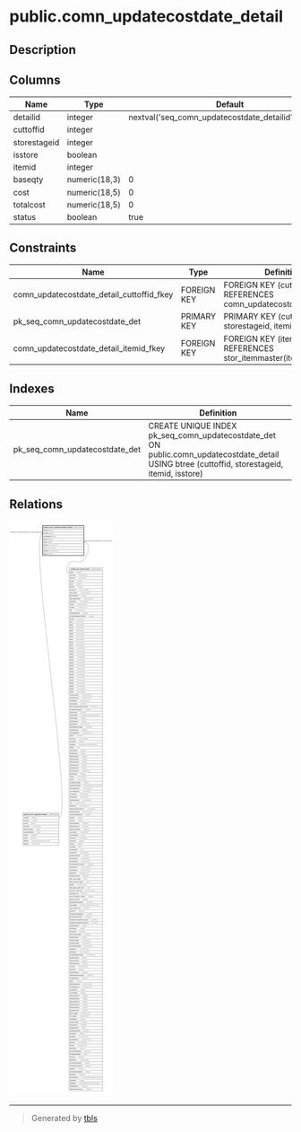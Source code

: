 # public.comn_updatecostdate_detail

## Description

## Columns

| Name | Type | Default | Nullable | Children | Parents | Comment |
| ---- | ---- | ------- | -------- | -------- | ------- | ------- |
| detailid | integer | nextval('seq_comn_updatecostdate_detailid'::regclass) | false |  |  |  |
| cuttoffid | integer |  | false |  | [public.comn_updatecostdate](public.comn_updatecostdate.md) |  |
| storestageid | integer |  | false |  |  |  |
| isstore | boolean |  | false |  |  |  |
| itemid | integer |  | false |  | [public.stor_itemmaster](public.stor_itemmaster.md) |  |
| baseqty | numeric(18,3) | 0 | false |  |  |  |
| cost | numeric(18,5) | 0 | false |  |  |  |
| totalcost | numeric(18,5) | 0 | false |  |  |  |
| status | boolean | true | false |  |  |  |

## Constraints

| Name | Type | Definition |
| ---- | ---- | ---------- |
| comn_updatecostdate_detail_cuttoffid_fkey | FOREIGN KEY | FOREIGN KEY (cuttoffid) REFERENCES comn_updatecostdate(cuttoffid) |
| pk_seq_comn_updatecostdate_det | PRIMARY KEY | PRIMARY KEY (cuttoffid, storestageid, itemid, isstore) |
| comn_updatecostdate_detail_itemid_fkey | FOREIGN KEY | FOREIGN KEY (itemid) REFERENCES stor_itemmaster(itemid) |

## Indexes

| Name | Definition |
| ---- | ---------- |
| pk_seq_comn_updatecostdate_det | CREATE UNIQUE INDEX pk_seq_comn_updatecostdate_det ON public.comn_updatecostdate_detail USING btree (cuttoffid, storestageid, itemid, isstore) |

## Relations

![er](public.comn_updatecostdate_detail.svg)

---

> Generated by [tbls](https://github.com/k1LoW/tbls)
